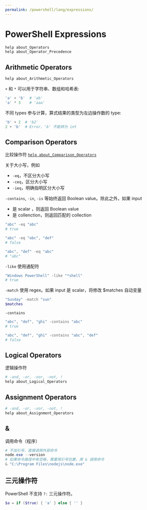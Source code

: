 ```yaml
---
permalink: /powershell/lang/expressions/
---
```


# PowerShell Expressions

```powershell
help about_Operators
help about_Operator_Precedence
```

## Arithmetic Operators

```powershell
help about_Arithmetic_Operators
```

`+` 和 `*` 可以用于字符串、数组和哈希表:

```powershell
'a' + 'b'  # 'ab'
'a' * 3    # 'aaa'
```

不同 types 参与计算，算式结果的类型为左边操作数的 type:

```powershell
'b' + 2  # 'b2'
2 + 'b'  # Error，'b' 不能转为 int
```

## Comparison Operators

比较操作符 [`help about_Comparison_Operators`](https://msdn.microsoft.com/en-us/powershell/reference/5.1/microsoft.powershell.core/about/about_comparison_operators)

关于大小写，例如

- `-eq`，不区分大小写
- `-ceq`，区分大小写
- `-ieq`，明确指明区分大小写

`-contains`, `-in`, `-is` 等始终返回 Boolean value。除此之外，如果 input

- 是 scalar ，则返回 Boolean value
- 是 collenction，则返回匹配的 collection

```powershell
"abc" -eq "abc"
# true

"abc" -eq "abc", "def"
# false

"abc", "def" -eq "abc"
# "abc"
```

`-like` 使用通配符

```powershell
"Windows PowerShell" -like "*shell"
# true
```

`-match` 使用 regex。如果 input 是 scalar，将修改 $matches 自动变量

```powershell
"Sunday" -match "sun"
$matches
```

`-contains`

```powershell
"abc", "def", "ghi" -contains "abc"
# true

"abc", "def", "ghi" -contains "abc", "def"
# false
```

## Logical Operators

逻辑操作符

```powershell
# -and, -or, -xor, -not, !
help about_Logical_Operators
```

## Assignment Operators

```powershell
# -and, -or, -xor, -not, !
help about_Assignment_Operators
```

## &

调用命令（程序）

```powershell
# 不加引号，直接调用外部命令
node.exe --version
# 如果命令路径中有空格，需要用引号包裹，用 & 调用命令
& "C:\Program Files\nodejs\node.exe"
```

## 三元操作符

PowerShell 不支持 `?:` 三元操作符。

```powershell
$a = if ($true) { 'a' } else { '' }
```
